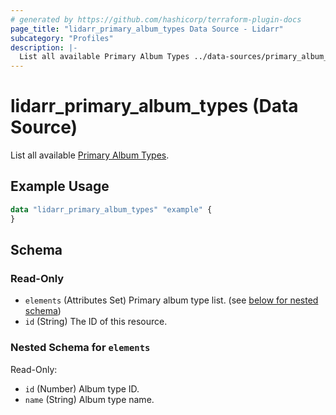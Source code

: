 ```yaml
---
# generated by https://github.com/hashicorp/terraform-plugin-docs
page_title: "lidarr_primary_album_types Data Source - Lidarr"
subcategory: "Profiles"
description: |-
  List all available Primary Album Types ../data-sources/primary_album_type.
---
```


# lidarr_primary_album_types (Data Source)

<!-- subcategory:Profiles -->
List all available [Primary Album Types](../data-sources/primary_album_type).

## Example Usage

```terraform
data "lidarr_primary_album_types" "example" {
}
```

<!-- schema generated by tfplugindocs -->
## Schema

### Read-Only

- `elements` (Attributes Set) Primary album type list. (see [below for nested schema](#nestedatt--elements))
- `id` (String) The ID of this resource.

<a id="nestedatt--elements"></a>
### Nested Schema for `elements`

Read-Only:

- `id` (Number) Album type ID.
- `name` (String) Album type name.
